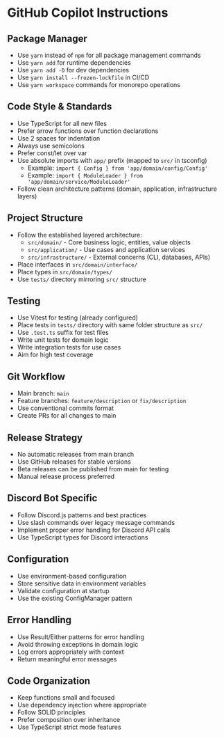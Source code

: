 # GitHub Copilot Instructions

## Package Manager

- Use `yarn` instead of `npm` for all package management commands
- Use `yarn add` for runtime dependencies
- Use `yarn add -D` for dev dependencies
- Use `yarn install --frozen-lockfile` in CI/CD
- Use `yarn workspace` commands for monorepo operations

## Code Style & Standards

- Use TypeScript for all new files
- Prefer arrow functions over function declarations
- Use 2 spaces for indentation
- Always use semicolons
- Prefer const/let over var
- Use absolute imports with `app/` prefix (mapped to `src/` in tsconfig)
  - Example: `import { Config } from 'app/domain/config/Config'`
  - Example: `import { ModuleLoader } from 'app/domain/service/ModuleLoader'`
- Follow clean architecture patterns (domain, application, infrastructure layers)

## Project Structure

- Follow the established layered architecture:
  - `src/domain/` - Core business logic, entities, value objects
  - `src/application/` - Use cases and application services
  - `src/infrastructure/` - External concerns (CLI, databases, APIs)
- Place interfaces in `src/domain/interface/`
- Place types in `src/domain/types/`
- Use `tests/` directory mirroring `src/` structure

## Testing

- Use Vitest for testing (already configured)
- Place tests in `tests/` directory with same folder structure as `src/`
- Use `.test.ts` suffix for test files
- Write unit tests for domain logic
- Write integration tests for use cases
- Aim for high test coverage

## Git Workflow

- Main branch: `main`
- Feature branches: `feature/description` or `fix/description`
- Use conventional commits format
- Create PRs for all changes to main

## Release Strategy

- No automatic releases from main branch
- Use GitHub releases for stable versions
- Beta releases can be published from main for testing
- Manual release process preferred

## Discord Bot Specific

- Follow Discord.js patterns and best practices
- Use slash commands over legacy message commands
- Implement proper error handling for Discord API calls
- Use TypeScript types for Discord interactions

## Configuration

- Use environment-based configuration
- Store sensitive data in environment variables
- Validate configuration at startup
- Use the existing ConfigManager pattern

## Error Handling

- Use Result/Either patterns for error handling
- Avoid throwing exceptions in domain logic
- Log errors appropriately with context
- Return meaningful error messages

## Code Organization

- Keep functions small and focused
- Use dependency injection where appropriate
- Follow SOLID principles
- Prefer composition over inheritance
- Use TypeScript strict mode features
